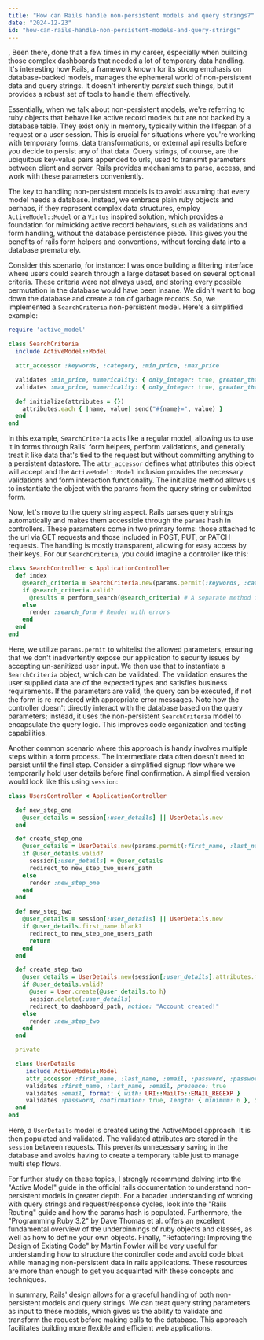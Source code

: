 ```yaml
---
title: "How can Rails handle non-persistent models and query strings?"
date: "2024-12-23"
id: "how-can-rails-handle-non-persistent-models-and-query-strings"
---
```


,  Been there, done that a few times in my career, especially when building those complex dashboards that needed a lot of temporary data handling. It's interesting how Rails, a framework known for its strong emphasis on database-backed models, manages the ephemeral world of non-persistent data and query strings. It doesn't inherently *persist* such things, but it provides a robust set of tools to handle them effectively.

Essentially, when we talk about non-persistent models, we're referring to ruby objects that behave like active record models but are not backed by a database table. They exist only in memory, typically within the lifespan of a request or a user session. This is crucial for situations where you're working with temporary forms, data transformations, or external api results before you decide to persist any of that data. Query strings, of course, are the ubiquitous key-value pairs appended to urls, used to transmit parameters between client and server. Rails provides mechanisms to parse, access, and work with these parameters conveniently.

The key to handling non-persistent models is to avoid assuming that every model needs a database. Instead, we embrace plain ruby objects and perhaps, if they represent complex data structures, employ `ActiveModel::Model` or a `Virtus` inspired solution, which provides a foundation for mimicking active record behaviors, such as validations and form handling, without the database persistence piece. This gives you the benefits of rails form helpers and conventions, without forcing data into a database prematurely.

Consider this scenario, for instance: I was once building a filtering interface where users could search through a large dataset based on several optional criteria. These criteria were not always used, and storing every possible permutation in the database would have been insane. We didn't want to bog down the database and create a ton of garbage records. So, we implemented a `SearchCriteria` non-persistent model. Here's a simplified example:

```ruby
require 'active_model'

class SearchCriteria
  include ActiveModel::Model

  attr_accessor :keywords, :category, :min_price, :max_price

  validates :min_price, numericality: { only_integer: true, greater_than_or_equal_to: 0 }, allow_nil: true
  validates :max_price, numericality: { only_integer: true, greater_than_or_equal_to: :min_price }, allow_nil: true

  def initialize(attributes = {})
    attributes.each { |name, value| send("#{name}=", value) }
  end
end
```

In this example, `SearchCriteria` acts like a regular model, allowing us to use it in forms through Rails' form helpers, perform validations, and generally treat it like data that's tied to the request but without committing anything to a persistent datastore. The `attr_accessor` defines what attributes this object will accept and the `ActiveModel::Model` inclusion provides the necessary validations and form interaction functionality. The initialize method allows us to instantiate the object with the params from the query string or submitted form.

Now, let's move to the query string aspect. Rails parses query strings automatically and makes them accessible through the `params` hash in controllers. These parameters come in two primary forms: those attached to the url via GET requests and those included in POST, PUT, or PATCH requests. The handling is mostly transparent, allowing for easy access by their keys. For our `SearchCriteria`, you could imagine a controller like this:

```ruby
class SearchController < ApplicationController
  def index
    @search_criteria = SearchCriteria.new(params.permit(:keywords, :category, :min_price, :max_price))
    if @search_criteria.valid?
      @results = perform_search(@search_criteria) # A separate method for database querying
    else
      render :search_form # Render with errors
    end
  end
end
```

Here, we utilize `params.permit` to whitelist the allowed parameters, ensuring that we don't inadvertently expose our application to security issues by accepting un-sanitized user input. We then use that to instantiate a `SearchCriteria` object, which can be validated. The validation ensures the user supplied data are of the expected types and satisfies business requirements. If the parameters are valid, the query can be executed, if not the form is re-rendered with appropriate error messages. Note how the controller doesn't directly interact with the database based on the query parameters; instead, it uses the non-persistent `SearchCriteria` model to encapsulate the query logic. This improves code organization and testing capabilities.

Another common scenario where this approach is handy involves multiple steps within a form process. The intermediate data often doesn't need to persist until the final step. Consider a simplified signup flow where we temporarily hold user details before final confirmation. A simplified version would look like this using `session`:

```ruby
class UsersController < ApplicationController

  def new_step_one
    @user_details = session[:user_details] || UserDetails.new
  end

  def create_step_one
    @user_details = UserDetails.new(params.permit(:first_name, :last_name, :email))
    if @user_details.valid?
      session[:user_details] = @user_details
      redirect_to new_step_two_users_path
    else
      render :new_step_one
    end
  end

  def new_step_two
    @user_details = session[:user_details] || UserDetails.new
    if @user_details.first_name.blank?
      redirect_to new_step_one_users_path
      return
    end
  end

  def create_step_two
    @user_details = UserDetails.new(session[:user_details].attributes.merge(params.permit(:password, :password_confirmation)))
    if @user_details.valid?
      @user = User.create(@user_details.to_h)
      session.delete(:user_details)
      redirect_to dashboard_path, notice: "Account created!"
    else
      render :new_step_two
    end
  end

  private

  class UserDetails
     include ActiveModel::Model
     attr_accessor :first_name, :last_name, :email, :password, :password_confirmation
     validates :first_name, :last_name, :email, presence: true
     validates :email, format: { with: URI::MailTo::EMAIL_REGEXP }
     validates :password, confirmation: true, length: { minimum: 6 }, if: -> { password.present? }
  end
end
```

Here, a `UserDetails` model is created using the ActiveModel approach. It is then populated and validated. The validated attributes are stored in the `session` between requests. This prevents unnecessary saving in the database and avoids having to create a temporary table just to manage multi step flows.

For further study on these topics, I strongly recommend delving into the "Active Model" guide in the official rails documentation to understand non-persistent models in greater depth. For a broader understanding of working with query strings and request/response cycles, look into the "Rails Routing" guide and how the params hash is populated. Furthermore, the "Programming Ruby 3.2" by Dave Thomas et al. offers an excellent fundamental overview of the underpinnings of ruby objects and classes, as well as how to define your own objects. Finally, "Refactoring: Improving the Design of Existing Code" by Martin Fowler will be very useful for understanding how to structure the controller code and avoid code bloat while managing non-persistent data in rails applications. These resources are more than enough to get you acquainted with these concepts and techniques.

In summary, Rails' design allows for a graceful handling of both non-persistent models and query strings. We can treat query string parameters as input to these models, which gives us the ability to validate and transform the request before making calls to the database. This approach facilitates building more flexible and efficient web applications.
